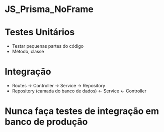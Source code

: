 # JS_Prisma_NoFrame

# Testes Unitários
  - Testar pequenas partes do código
  - Método, classe

# Integração
  - Routes -> Controller -> Service -> Repository
  - Repository (camada do banco de dados) <- Service <- Controller

# Nunca faça testes de integração em banco de produção